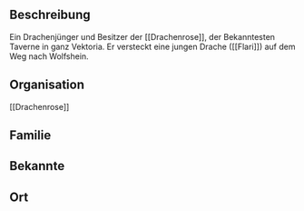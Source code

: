 ## Beschreibung
Ein Drachenjünger und Besitzer der [[Drachenrose]], der Bekanntesten Taverne in ganz Vektoria. Er versteckt eine jungen Drache ([[Flari]]) auf dem Weg nach Wolfshein.

## Organisation
[[Drachenrose]]

## Familie


## Bekannte


## Ort
